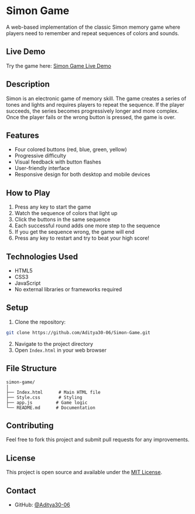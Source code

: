 # Simon Game

A web-based implementation of the classic Simon memory game where players need to remember and repeat sequences of colors and sounds.

## Live Demo
Try the game here: [Simon Game Live Demo](https://aditya30-06.github.io/Simon-Game/)

## Description

Simon is an electronic game of memory skill. The game creates a series of tones and lights and requires players to repeat the sequence. If the player succeeds, the series becomes progressively longer and more complex. Once the player fails or the wrong button is pressed, the game is over.

## Features

- Four colored buttons (red, blue, green, yellow)
- Progressive difficulty
- Visual feedback with button flashes
- User-friendly interface
- Responsive design for both desktop and mobile devices

## How to Play

1. Press any key to start the game
2. Watch the sequence of colors that light up
3. Click the buttons in the same sequence
4. Each successful round adds one more step to the sequence
5. If you get the sequence wrong, the game will end
6. Press any key to restart and try to beat your high score!

## Technologies Used

- HTML5
- CSS3
- JavaScript
- No external libraries or frameworks required

## Setup

1. Clone the repository:
```bash
git clone https://github.com/Aditya30-06/Simon-Game.git
```

2. Navigate to the project directory
3. Open `Index.html` in your web browser

## File Structure

```
simon-game/
│
├── Index.html      # Main HTML file
├── Style.css       # Styling
├── app.js         # Game logic
└── README.md      # Documentation
```

## Contributing

Feel free to fork this project and submit pull requests for any improvements.

## License

This project is open source and available under the [MIT License](https://opensource.org/licenses/MIT).

## Contact

- GitHub: [@Aditya30-06](https://github.com/Aditya30-06)